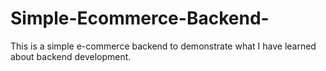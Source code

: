 # Simple-Ecommerce-Backend-
This is a simple e-commerce backend to demonstrate what I have learned about backend development.
